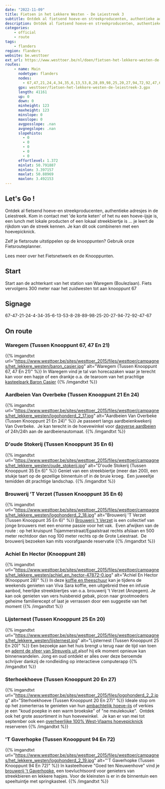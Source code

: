 ```yaml
---
date: "2022-11-09"
title: Fietsen in het Lekkere Westen - De Leiestreek 3
subtitle: Ontdek al fietsend hoeve-en streekproducenten, authentieke adresjes in de Leiestreek
description: Ontdek al fietsend hoeve-en streekproducenten, authentieke adresjes in de Leiestreek
categories:
    - official
    - route
tags:
    - flanders
region: flanders
website: be.westtoer
ext_url: https://www.westtoer.be/nl/doen/fietsen-het-lekkere-westen-de-leiestreek-3
routes:
    - name: Main
      nodetype: flanders
      nodes:
        - 67,47,21,24,4,34,35,6,13,53,8,28,89,98,25,20,27,94,72,92,47,67
      gpx: westtoer/fietsen-het-lekkere-westen-de-leiestreek-3.gpx
      length: 41161
      up: 0
      down: 0
      minheight: 123
      maxheight: 123
      minslope: 0
      maxslope: 0
      avgposslope: .nan
      avgnegslope: .nan
      slopehisto:
        - 0
        - 0
        - 0
        - 0
        - 0
      effortlevel: 1.372
      minlat: 50.791887
      minlon: 3.397157
      maxlat: 50.88969
      maxlon: 3.492153
---
```


## Let's Go ! 

Ontdek al fietsend hoeve-en streekproducenten, authentieke adresjes in de Leiestreek.   Kom in contact met 'de korte keten' of het nu een hoeve-ijsje is, een lunch met lokale producten of een lokaal streekbiertje is ... je leert de rijkdom van de streek kennen.  Je kan dit ook combineren met een hoevepicknick.

Zelf je fietsroute uitstippelen op de knooppunten? Gebruik onze Fietsrouteplanner.

Lees meer over het Fietsnetwerk en de Knooppunten.

## Start

Start aan de achterkant van het station van Waregem (Boulezlaan).  Fiets vervolgens 300 meter naar het zuidwesten tot aan knooppunt 67

## Signage

67-47-21-24-4-34-35-6-13-53-8-28-89-98-25-20-27-94-72-92-47-67

## On route

### Waregem (Tussen Knooppunt 67, 47 En 21)

{{% imgandtxt url="https://www.westtoer.be/sites/westtoer_2015/files/westtoer/campagnes/het_lekkere_westen/baron_casier.jpg" alt="Waregem (Tussen Knooppunt 67, 47 En 21)" %}}
In Waregem vind je tal van horecazaken waar je terecht kan voor een hapje of een drankje o.a. de tearoom van het prachtige [kasteelpark Baron Casier](http://www.tearoomkasteelcasier.be/)
{{% /imgandtxt %}}

### Aardbeien Van Overbeke (Tussen Knooppunt 21 En 24)

{{% imgandtxt url="https://www.westtoer.be/sites/westtoer_2015/files/westtoer/campagnes/het_lekkere_westen/logohonderd_2_17.jpg" alt="Aardbeien Van Overbeke (Tussen Knooppunt 21 En 24)" %}}
Je passeert langs aardbeienkwekerij Van Overbeke.  Je kan terecht in de hoevewinkel voor [dagverse aardbeien](http://www.aardbeienvanoverbeke.be) of 24h/24h aan de aardbeienautomaat.
{{% /imgandtxt %}}

### D'oude Stokerij (Tussen Knooppunt 35 En 6)

{{% imgandtxt url="https://www.westtoer.be/sites/westtoer_2015/files/westtoer/campagnes/het_lekkere_westen/oude_stokerij.jpg" alt="D'oude Stokerij (Tussen Knooppunt 35 En 6)" %}}
Geniet van een streekbiertje (meer dan 200), een stukje taart op de gezellige binnentuin of in de bruie kroeg.  Een juweeltje temidden dit prachtige landschap.
{{% /imgandtxt %}}

### Brouwerij 'T Verzet (Tussen Knooppunt 35 En 6)

{{% imgandtxt url="https://www.westtoer.be/sites/westtoer_2015/files/westtoer/campagnes/het_lekkere_westen/logohonderd_2_18.jpg" alt="Brouwerij 'T Verzet (Tussen Knooppunt 35 En 6)" %}}
[Brouwerij 't Verzet](http://www.brouwerijtverzet.be) is een collectief van jonge brouwers met een enorme passie voor het vak.  Even afwijken van de route : op het kruispunt Tsjammerstraat/Egaalstraat rechts afslaan en 500 meter rechtdoor dan nog 100 meter rechts op de Grote Leiestraat.  De brouwerij bezoeken kan mits voorafgaande reservatie
{{% /imgandtxt %}}

### Achiel En Hector (Knooppunt 28)

{{% imgandtxt url="https://www.westtoer.be/sites/westtoer_2015/files/westtoer/campagnes/het_lekkere_westen/achiel_en_hector-47872-0.jpg" alt="Achiel En Hector (Knooppunt 28)" %}}
In deze [koffie en theeschuur](http://achielenhector.be/) kan je tijdens de weekends genieten van Viva Sara koffie, een uitgebreid thee en infusie aanbod, heerlijke streekbiertjes van o.a. brouwerij 't Verzet (Anzegem). Je kan ook genieten van vers huisbereid gebak, picon naar grootmoeders geheime familierecept of laat je verrassen door een suggestie van het moment
{{% /imgandtxt %}}

### Lijsternest (Tussen Knooppunt 25 En 20)

{{% imgandtxt url="https://www.westtoer.be/sites/westtoer_2015/files/westtoer/campagnes/het_lekkere_westen/lijsternest.jpg" alt="Lijsternest (Tussen Knooppunt 25 En 20)" %}}
Een bezoekje aan het huis brengt u terug naar de tijd van toen en [ademt de sfeer van Streuvels uit ](http://www.toerisme-leiestreek.be/nl/doen/het-lijsternest-streuvelshuis-schrijversresidentie)alsof hij elk moment opnieuw kan binnenwandelen. Jong en oud ontdekt er alles over deze beroemde schrijver dankzij de rondleiding op interactieve computerapp
{{% /imgandtxt %}}

### Sterhoekhoeve (Tussen Knooppunt 20 En 27)

{{% imgandtxt url="https://www.westtoer.be/sites/westtoer_2015/files/logohonderd_2_2.jpg" alt="Sterhoekhoeve (Tussen Knooppunt 20 En 27)" %}}
Ideale stop om op het zomerterras te genieten van hun [ambachtelijk hoeve-ijs](http://desterhoekhoeve.weebly.com/) of verkies je een "koud poepke in een warm broekske" of "ne meulekouke".  Ontdek ook het grote assortiment in hun hoevewinkel.   Je kan er van mei tot september ook een [overheerlijke 100% West-Vlaams hoevepicknick](http://www.hoevepicknick.be/Hoevepicknick_sterhoekhoeve.html) reserveren
{{% /imgandtxt %}}

### 'T Gaverhopke (Tussen Knooppunt 94 En 72)

{{% imgandtxt url="https://www.westtoer.be/sites/westtoer_2015/files/westtoer/campagnes/het_lekkere_westen/logohonderd_2_19.jpg" alt="'T Gaverhopke (Tussen Knooppunt 94 En 72)" %}}
In kasteelhoeve "Goed ten Nieuwenhove" vind je [brouwerij 't Gaverhopke](http://www.tgaverhopke.be), een toevluchtsoord voor genieters van streekbieren en lekkere hapjes. Voor de kleinsten is er in de binnentuin een speeltuintje met springkasteel.
{{% /imgandtxt %}}


